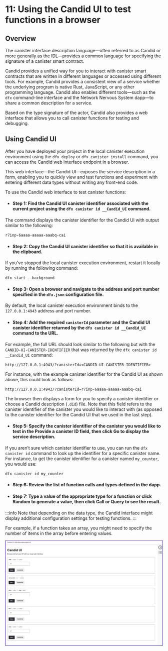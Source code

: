 # 11: Using the Candid UI to test functions in a browser

## Overview
The canister interface description language—often referred to as Candid or more generally as the IDL—provides a common language for specifying the signature of a canister smart contract.

Candid provides a unified way for you to interact with canister smart contracts that are written in different languages or accessed using different tools.
For example, Candid provides a consistent view of a service whether the underlying program is native Rust, JavaScript, or any other programming language. 
Candid also enables different tools—such as the `dfx` command-line interface and the Network Nervous System dapp—to share a common description for a service.

Based on the type signature of the actor, Candid also provides a web interface that allows you to call canister functions for testing and debugging.

## Using Candid UI

After you have deployed your project in the local canister execution environment using the `dfx deploy` or `dfx canister install` command, you can access the Candid web interface endpoint in a browser. 

This web interface—the Candid UI—exposes the service description in a form, enabling you to quickly view and test functions and experiment with entering different data types without writing any front-end code.

To use the Candid web interface to test canister functions:

- #### Step 1: Find the Candid UI canister identifier associated with the current project using the `dfx canister id __Candid_UI` command. 

The command displays the canister identifier for the Candid UI with output similar to the following:

    r7inp-6aaaa-aaaaa-aaabq-cai


- #### Step 2: Copy the Candid UI canister identifier so that it is available in the clipboard. 

If you've stopped the local canister execution environment, restart it locally by running the following command:

    dfx start --background


- #### Step 3: Open a browser and navigate to the address and port number specified in the `dfx.json` configuration file. 

By default, the local canister execution environment binds to the `127.0.0.1:4943` address and port number.

- #### Step 4: Add the required `canisterId` parameter and the Candid UI canister identifier returned by the `dfx canister id __Candid_UI` command to the URL. 

For example, the full URL should look similar to the following but with the `CANDID-UI-CANISTER-IDENTIFIER` that was returned by the `dfx canister id __Candid_UI` command:

    http://127.0.0.1:4943/?canisterId=<CANDID-UI-CANISTER-IDENTIFIER>


For instance, with the example canister identifier for the Candid UI as shown above, this could look as follows:

    http://127.0.0.1:4943/?canisterId=r7inp-6aaaa-aaaaa-aaabq-cai


The browser then displays a form for you to specify a canister identifier or choose a Candid description (`.did`) file. 
Note that this field refers to the canister identifier of the canister you would like to interact with (as opposed to the canister identifier for the Candid UI that we used in the last step).

- #### Step 5: Specify the canister identifier of the canister you would like to test in the **Provide a canister ID** field, then click **Go** to display the service description.
    
If you aren’t sure which canister identifier to use, you can run the `dfx canister id` command to look up the identifier for a specific canister name. For instance, to get the canister identifier for a canister named `my_counter`, you would use:

    dfx canister id my_counter


- #### Step 6: Review the list of function calls and types defined in the dapp.

- #### Step 7: Type a value of the appropriate type for a function or click **Random** to generate a value, then click **Call** or **Query** to see the result.

:::info
Note that depending on the data type, the Candid interface might display additional configuration settings for testing functions.
:::

For example, if a function takes an array, you might need to specify the number of items in the array before entering values.


![Calculator functions](_attachments/candid-calc.png)
